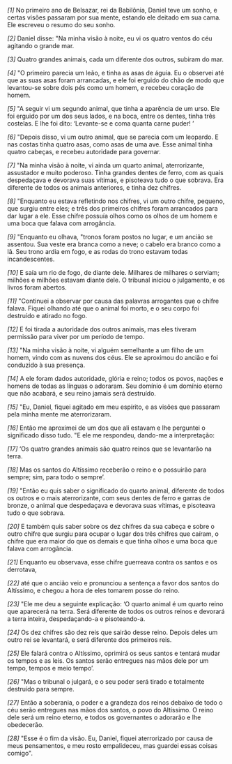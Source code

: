 *[1]* No primeiro ano de Belsazar, rei da Babilônia, Daniel teve um sonho, e certas visões passaram por sua mente, estando ele deitado em sua cama. Ele escreveu o resumo do seu sonho.

*[2]* Daniel disse: "Na minha visão à noite, eu vi os quatro ventos do céu agitando o grande mar.

*[3]* Quatro grandes animais, cada um diferente dos outros, subiram do mar.

*[4]* "O primeiro parecia um leão, e tinha as asas de águia. Eu o observei até que as suas asas foram arrancadas, e ele foi erguido do chão de modo que levantou-se sobre dois pés como um homem, e recebeu coração de homem.

*[5]* "A seguir vi um segundo animal, que tinha a aparência de um urso. Ele foi erguido por um dos seus lados, e na boca, entre os dentes, tinha três costelas. E lhe foi dito: ‘Levante-se e coma quanta carne puder! ’

*[6]* "Depois disso, vi um outro animal, que se parecia com um leopardo. E nas costas tinha quatro asas, como asas de uma ave. Esse animal tinha quatro cabeças, e recebeu autoridade para governar.

*[7]* "Na minha visão à noite, vi ainda um quarto animal, aterrorizante, assustador e muito poderoso. Tinha grandes dentes de ferro, com as quais despedaçava e devorava suas vítimas, e pisoteava tudo o que sobrava. Era diferente de todos os animais anteriores, e tinha dez chifres.

*[8]* "Enquanto eu estava refletindo nos chifres, vi um outro chifre, pequeno, que surgiu entre eles; e três dos primeiros chifres foram arrancados para dar lugar a ele. Esse chifre possuía olhos como os olhos de um homem e uma boca que falava com arrogância.

*[9]* "Enquanto eu olhava, "tronos foram postos no lugar, e um ancião se assentou. Sua veste era branca como a neve; o cabelo era branco como a lã. Seu trono ardia em fogo, e as rodas do trono estavam todas incandescentes.

*[10]* E saía um rio de fogo, de diante dele. Milhares de milhares o serviam; milhões e milhões estavam diante dele. O tribunal iniciou o julgamento, e os livros foram abertos.

*[11]* "Continuei a observar por causa das palavras arrogantes que o chifre falava. Fiquei olhando até que o animal foi morto, e o seu corpo foi destruído e atirado no fogo.

*[12]* E foi tirada a autoridade dos outros animais, mas eles tiveram permissão para viver por um período de tempo.

*[13]* "Na minha visão à noite, vi alguém semelhante a um filho de um homem, vindo com as nuvens dos céus. Ele se aproximou do ancião e foi conduzido à sua presença.

*[14]* A ele foram dados autoridade, glória e reino; todos os povos, nações e homens de todas as línguas o adoraram. Seu domínio é um domínio eterno que não acabará, e seu reino jamais será destruído.

*[15]* "Eu, Daniel, fiquei agitado em meu espírito, e as visões que passaram pela minha mente me aterrorizaram.

*[16]* Então me aproximei de um dos que ali estavam e lhe perguntei o significado disso tudo. "E ele me respondeu, dando-me a interpretação:

*[17]* ‘Os quatro grandes animais são quatro reinos que se levantarão na terra.

*[18]* Mas os santos do Altíssimo receberão o reino e o possuirão para sempre; sim, para todo o sempre’.

*[19]* "Então eu quis saber o significado do quarto animal, diferente de todos os outros e o mais aterrorizante, com seus dentes de ferro e garras de bronze, o animal que despedaçava e devorava suas vítimas, e pisoteava tudo o que sobrava.

*[20]* E também quis saber sobre os dez chifres da sua cabeça e sobre o outro chifre que surgiu para ocupar o lugar dos três chifres que caíram, o chifre que era maior do que os demais e que tinha olhos e uma boca que falava com arrogância.

*[21]* Enquanto eu observava, esse chifre guerreava contra os santos e os derrotava,

*[22]* até que o ancião veio e pronunciou a sentença a favor dos santos do Altíssimo, e chegou a hora de eles tomarem posse do reino.

*[23]* "Ele me deu a seguinte explicação: ‘O quarto animal é um quarto reino que aparecerá na terra. Será diferente de todos os outros reinos e devorará a terra inteira, despedaçando-a e pisoteando-a.

*[24]* Os dez chifres são dez reis que sairão desse reino. Depois deles um outro rei se levantará, e será diferente dos primeiros reis.

*[25]* Ele falará contra o Altíssimo, oprimirá os seus santos e tentará mudar os tempos e as leis. Os santos serão entregues nas mãos dele por um tempo, tempos e meio tempo’.

*[26]* "Mas o tribunal o julgará, e o seu poder será tirado e totalmente destruído para sempre.

*[27]* Então a soberania, o poder e a grandeza dos reinos debaixo de todo o céu serão entregues nas mãos dos santos, o povo do Altíssimo. O reino dele será um reino eterno, e todos os governantes o adorarão e lhe obedecerão.

*[28]* "Esse é o fim da visão. Eu, Daniel, fiquei aterrorizado por causa de meus pensamentos, e meu rosto empalideceu, mas guardei essas coisas comigo".

